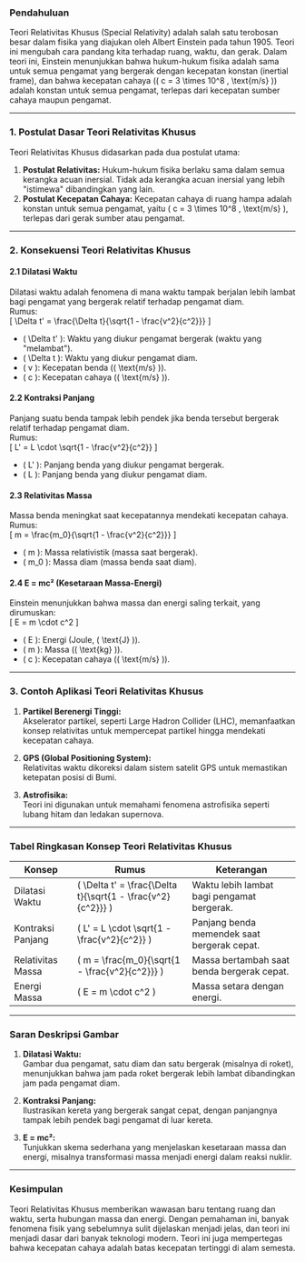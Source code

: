 ### **Pendahuluan**  
Teori Relativitas Khusus (Special Relativity) adalah salah satu terobosan besar dalam fisika yang diajukan oleh Albert Einstein pada tahun 1905. Teori ini mengubah cara pandang kita terhadap ruang, waktu, dan gerak. Dalam teori ini, Einstein menunjukkan bahwa hukum-hukum fisika adalah sama untuk semua pengamat yang bergerak dengan kecepatan konstan (inertial frame), dan bahwa kecepatan cahaya (\( c = 3 \times 10^8 \, \text{m/s} \)) adalah konstan untuk semua pengamat, terlepas dari kecepatan sumber cahaya maupun pengamat.

---

### **1. Postulat Dasar Teori Relativitas Khusus**  
Teori Relativitas Khusus didasarkan pada dua postulat utama:  
1. **Postulat Relativitas:** Hukum-hukum fisika berlaku sama dalam semua kerangka acuan inersial. Tidak ada kerangka acuan inersial yang lebih "istimewa" dibandingkan yang lain.  
2. **Postulat Kecepatan Cahaya:** Kecepatan cahaya di ruang hampa adalah konstan untuk semua pengamat, yaitu \( c = 3 \times 10^8 \, \text{m/s} \), terlepas dari gerak sumber atau pengamat.

---

### **2. Konsekuensi Teori Relativitas Khusus**  

#### **2.1 Dilatasi Waktu**  
Dilatasi waktu adalah fenomena di mana waktu tampak berjalan lebih lambat bagi pengamat yang bergerak relatif terhadap pengamat diam.  
Rumus:  
\[
\Delta t' = \frac{\Delta t}{\sqrt{1 - \frac{v^2}{c^2}}}
\]  
- \( \Delta t' \): Waktu yang diukur pengamat bergerak (waktu yang "melambat").  
- \( \Delta t \): Waktu yang diukur pengamat diam.  
- \( v \): Kecepatan benda (\( \text{m/s} \)).  
- \( c \): Kecepatan cahaya (\( \text{m/s} \)).  

#### **2.2 Kontraksi Panjang**  
Panjang suatu benda tampak lebih pendek jika benda tersebut bergerak relatif terhadap pengamat diam.  
Rumus:  
\[
L' = L \cdot \sqrt{1 - \frac{v^2}{c^2}}
\]  
- \( L' \): Panjang benda yang diukur pengamat bergerak.  
- \( L \): Panjang benda yang diukur pengamat diam.  

#### **2.3 Relativitas Massa**  
Massa benda meningkat saat kecepatannya mendekati kecepatan cahaya.  
Rumus:  
\[
m = \frac{m_0}{\sqrt{1 - \frac{v^2}{c^2}}}
\]  
- \( m \): Massa relativistik (massa saat bergerak).  
- \( m_0 \): Massa diam (massa benda saat diam).  

#### **2.4 E = mc² (Kesetaraan Massa-Energi)**  
Einstein menunjukkan bahwa massa dan energi saling terkait, yang dirumuskan:  
\[
E = m \cdot c^2
\]  
- \( E \): Energi (Joule, \( \text{J} \)).  
- \( m \): Massa (\( \text{kg} \)).  
- \( c \): Kecepatan cahaya (\( \text{m/s} \)).  

---

### **3. Contoh Aplikasi Teori Relativitas Khusus**  

1. **Partikel Berenergi Tinggi:**  
   Akselerator partikel, seperti Large Hadron Collider (LHC), memanfaatkan konsep relativitas untuk mempercepat partikel hingga mendekati kecepatan cahaya.  

2. **GPS (Global Positioning System):**  
   Relativitas waktu dikoreksi dalam sistem satelit GPS untuk memastikan ketepatan posisi di Bumi.  

3. **Astrofisika:**  
   Teori ini digunakan untuk memahami fenomena astrofisika seperti lubang hitam dan ledakan supernova.  

---

### **Tabel Ringkasan Konsep Teori Relativitas Khusus**

| **Konsep**               | **Rumus**                                   | **Keterangan**                                |
|--------------------------|---------------------------------------------|----------------------------------------------|
| Dilatasi Waktu           | \( \Delta t' = \frac{\Delta t}{\sqrt{1 - \frac{v^2}{c^2}}} \) | Waktu lebih lambat bagi pengamat bergerak.  |
| Kontraksi Panjang        | \( L' = L \cdot \sqrt{1 - \frac{v^2}{c^2}} \) | Panjang benda memendek saat bergerak cepat. |
| Relativitas Massa        | \( m = \frac{m_0}{\sqrt{1 - \frac{v^2}{c^2}}} \) | Massa bertambah saat benda bergerak cepat.  |
| Energi Massa             | \( E = m \cdot c^2 \)                      | Massa setara dengan energi.                  |

---

### **Saran Deskripsi Gambar**  

1. **Dilatasi Waktu:**  
   Gambar dua pengamat, satu diam dan satu bergerak (misalnya di roket), menunjukkan bahwa jam pada roket bergerak lebih lambat dibandingkan jam pada pengamat diam.  

2. **Kontraksi Panjang:**  
   Ilustrasikan kereta yang bergerak sangat cepat, dengan panjangnya tampak lebih pendek bagi pengamat di luar kereta.  

3. **E = mc²:**  
   Tunjukkan skema sederhana yang menjelaskan kesetaraan massa dan energi, misalnya transformasi massa menjadi energi dalam reaksi nuklir.

---

### **Kesimpulan**  
Teori Relativitas Khusus memberikan wawasan baru tentang ruang dan waktu, serta hubungan massa dan energi. Dengan pemahaman ini, banyak fenomena fisik yang sebelumnya sulit dijelaskan menjadi jelas, dan teori ini menjadi dasar dari banyak teknologi modern. Teori ini juga mempertegas bahwa kecepatan cahaya adalah batas kecepatan tertinggi di alam semesta.  
